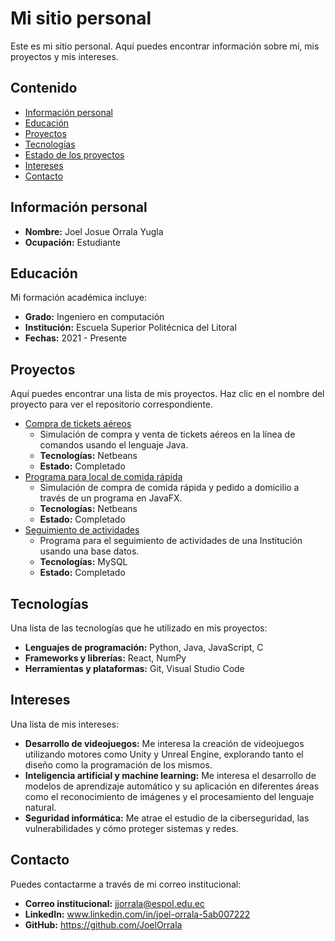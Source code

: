 # Mi sitio personal
Este es mi sitio personal. Aquí puedes encontrar información sobre mí, mis proyectos y mis intereses.

## Contenido
* [Información personal](#información-personal)
* [Educación](#educación)
* [Proyectos](#proyectos)
* [Tecnologías](#tecnologías)
* [Estado de los proyectos](#estado-de-los-proyectos)
* [Intereses](#intereses)
* [Contacto](#contacto)

## Información personal
* **Nombre:** Joel Josue Orrala Yugla
* **Ocupación:** Estudiante

## Educación
Mi formación académica incluye:
* **Grado:** Ingeniero en computación
* **Institución:** Escuela Superior Politécnica del Litoral
* **Fechas:** 2021 - Presente

## Proyectos
Aquí puedes encontrar una lista de mis proyectos. Haz clic en el nombre del proyecto para ver el repositorio correspondiente.
* [Compra de tickets aéreos](https://github.com/JoelOrrala/Proyecto1P_Luna_Orrala_Sambonino_G9.git)
  * Simulación de compra y venta de tickets aéreos en la línea de comandos usando el lenguaje Java.
  * **Tecnologías:** Netbeans 
  * **Estado:** Completado
* [Programa para local de comida rápida](https://github.com/JoelOrrala/POO4_PROY2P_Luna_Orrala_Sambonino.git)
  * Simulación de compra de comida rápida y pedido a domicilio a través de un programa en JavaFX.
  * **Tecnologías:** Netbeans 
  * **Estado:** Completado
* [Seguimiento de actividades](https://github.com/Jos-pi23/Seguimientodeactividadesbd.git)
  * Programa para el seguimiento de actividades de una Institución usando una base datos.
  * **Tecnologías:** MySQL
  * **Estado:** Completado

## Tecnologías
Una lista de las tecnologías que he utilizado en mis proyectos:
* **Lenguajes de programación:** Python, Java, JavaScript, C
* **Frameworks y librerías:** React, NumPy
* **Herramientas y plataformas:** Git, Visual Studio Code

## Intereses
Una lista de mis intereses:
* **Desarrollo de videojuegos:** Me interesa la creación de videojuegos utilizando motores como Unity y Unreal Engine, explorando tanto el diseño como la programación de los mismos.
* **Inteligencia artificial y machine learning:** Me interesa el desarrollo de modelos de aprendizaje automático y su aplicación en diferentes áreas como el reconocimiento de imágenes y el procesamiento del lenguaje natural.
* **Seguridad informática:** Me atrae el estudio de la ciberseguridad, las vulnerabilidades y cómo proteger sistemas y redes.

## Contacto
Puedes contactarme a través de mi correo institucional:
* **Correo institucional:** jjorrala@espol.edu.ec
* **LinkedIn:** www.linkedin.com/in/joel-orrala-5ab007222
* **GitHub:** https://github.com/JoelOrrala


